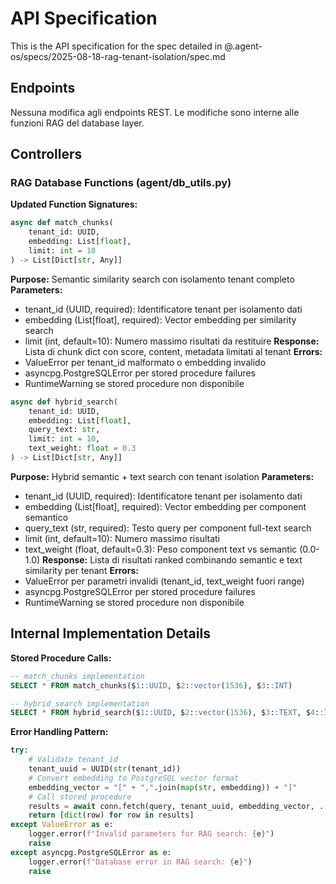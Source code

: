 # API Specification

This is the API specification for the spec detailed in @.agent-os/specs/2025-08-18-rag-tenant-isolation/spec.md

## Endpoints

Nessuna modifica agli endpoints REST. Le modifiche sono interne alle funzioni RAG del database layer.

## Controllers

### RAG Database Functions (agent/db_utils.py)

**Updated Function Signatures:**

```python
async def match_chunks(
    tenant_id: UUID,
    embedding: List[float],
    limit: int = 10
) -> List[Dict[str, Any]]
```

**Purpose:** Semantic similarity search con isolamento tenant completo
**Parameters:** 
- tenant_id (UUID, required): Identificatore tenant per isolamento dati
- embedding (List[float], required): Vector embedding per similarity search  
- limit (int, default=10): Numero massimo risultati da restituire
**Response:** Lista di chunk dict con score, content, metadata limitati al tenant
**Errors:** 
- ValueError per tenant_id malformato o embedding invalido
- asyncpg.PostgreSQLError per stored procedure failures
- RuntimeWarning se stored procedure non disponibile

```python
async def hybrid_search(
    tenant_id: UUID,
    embedding: List[float],
    query_text: str,
    limit: int = 10,
    text_weight: float = 0.3
) -> List[Dict[str, Any]]
```

**Purpose:** Hybrid semantic + text search con tenant isolation
**Parameters:**
- tenant_id (UUID, required): Identificatore tenant per isolamento dati
- embedding (List[float], required): Vector embedding per component semantico
- query_text (str, required): Testo query per component full-text search
- limit (int, default=10): Numero massimo risultati
- text_weight (float, default=0.3): Peso component text vs semantic (0.0-1.0)
**Response:** Lista di risultati ranked combinando semantic e text similarity per tenant
**Errors:**
- ValueError per parametri invalidi (tenant_id, text_weight fuori range)
- asyncpg.PostgreSQLError per stored procedure failures  
- RuntimeWarning se stored procedure non disponibile

## Internal Implementation Details

**Stored Procedure Calls:**

```sql
-- match_chunks implementation
SELECT * FROM match_chunks($1::UUID, $2::vector(1536), $3::INT)

-- hybrid_search implementation  
SELECT * FROM hybrid_search($1::UUID, $2::vector(1536), $3::TEXT, $4::INT, $5::FLOAT)
```

**Error Handling Pattern:**
```python
try:
    # Validate tenant_id
    tenant_uuid = UUID(str(tenant_id))
    # Convert embedding to PostgreSQL vector format
    embedding_vector = "[" + ",".join(map(str, embedding)) + "]"
    # Call stored procedure
    results = await conn.fetch(query, tenant_uuid, embedding_vector, ...)
    return [dict(row) for row in results]
except ValueError as e:
    logger.error(f"Invalid parameters for RAG search: {e}")
    raise
except asyncpg.PostgreSQLError as e:
    logger.error(f"Database error in RAG search: {e}")
    raise
```